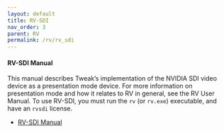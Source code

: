 ```yaml
---
layout: default
title: RV-SDI 
nav_order: 3
parent: RV
permalink: /rv/rv_sdi
---
```





#### RV-SDI Manual

This manual describes Tweak’s implementation of the NVIDIA SDI video device as a presentation mode device. For more information on presentation mode and how it relates to RV in general, see the RV User Manual. To use RV-SDI, you must run the `rv` (or `rv.exe`) executable, and have an `rvsdi` license.

* [RV-SDI Manual](http://www.tweaksoftware.com/static/documentation/rv/current/html/rvsdi_manual.html)
